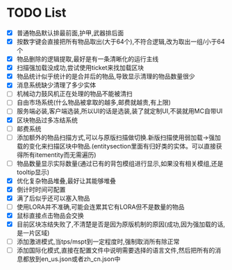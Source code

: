 # TODO List

- [x] 普通物品默认排最前面,护甲,武器排后面
- [x] 按数字键会直接把所有物品取出(大于64个),不符合逻辑,改为取出一组/小于64个
- [x] 物品删除的逻辑提取,最好是有一条清晰化的运行主线
- [x] 扫描强加载没成功,尝试使用ticket来找加载区块
- [x] 物品统计似乎统计的是合并后的物品,导致显示清理的物品数量很少
- [x] 消息系统缺少清理了多少实体
- [ ] 机械动力鼓风机正在处理的物品不能被清扫
- [ ] 自由市场系统(什么物品被拿取的越多,邮费就越贵,有上限)
- [ ] 服务端必装,客户端选装,所以UI的话是选装,装了就定制UI,不装就用MC自带UI
- [x] 区块物品过多冻结系统
- [ ] 邮费系统
- [ ] 添加额外的物品扫描方式,可以与原版扫描做切换.新版扫描使用弱加载->强加载的变化来扫描区块中物品.(entitysection里面有归好类的实体。可以直接获得所有itementity而无需遍历)
- [ ] 物品数量显示实际数量(通过已有的背包模组进行显示,如果没有相关模组,还是tooltip显示)
- [x] 优化复杂物品堆叠,最好让其能够堆叠
- [x] 倒计时时间可配置
- [x] 满了后似乎还可以塞入物品
- [ ] 使用LORA并不准确,可能会连累其它有LORA但不是数量的物品
- [x] 鼠标直接点击物品会交换
- [x] 目前区块冻结失败了,不清楚是否是因为原版机制的原因(成功,因为强加载的话,是一片区域)
- [ ] 添加激进模式,当tps/mspt到一定程度时,强制取消所有除正常
- [ ] 添加国际化模式,直接在配置文件中说明需要选择的语言文件,然后把所有的消息都放到en_us.json或者zh_cn.json中
